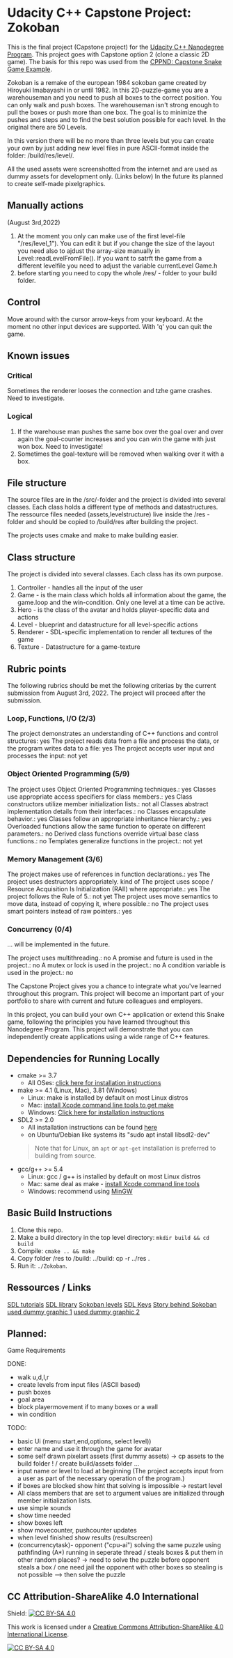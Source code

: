 # Udacity C++ Capstone Project: Zokoban


This is the final project (Capstone project) for the [Udacity C++ Nanodegree Program](https://www.udacity.com/course/c-plus-plus-nanodegree--nd213). This project goes with Capstone option 2 (clone a classic 2D game). The basis for this repo was used from the [CPPND: Capstone Snake Game Example](https://github.com/udacity/CppND-Capstone-Snake-Game).

Zokoban is a remake of the european 1984 sokoban game created by Hiroyuki Imabayashi in or until 1982.
In this 2D-puzzle-game you are a warehouseman and you need to push all boxes to the correct position. You can only walk and push boxes. The warehouseman isn't strong enough to pull the boxes or push more than one box. The goal is to minimize the pushes and steps and to find the best solution possible for each level. In the original there are 50 Levels. 

In this version there will be no more than three levels but you can create your own by just adding new level files in pure ASCII-format inside the folder: /build/res/level/.

All the used assets were screenshotted from the internet and are used as dummy assets for development only. (Links below) In the future its planned to create self-made pixelgraphics.

## Manually actions
(August 3rd,2022) 
1. At the moment you only can make use of the first level-file "/res/level_1"). You can edit it but if you change the size of the layout
you need also to ajdust the array-size manually in Level::readLevelFromFile(). If you want to satrft the game from a different levelfile you need to adjust the variable currentLevel Game.h
2. before starting you need to copy the whole /res/ - folder to your build folder.

## Control

Move around with the cursor arrow-keys from your keyboard. At the moment no other input devices are supported.
With 'q' you can quit the game.

## Known issues
### Critical
Sometimes the renderer looses the connection and tzhe game crashes. Need to investigate.

### Logical
1. If the warehouse man pushes the same box over the goal over and over again the goal-counter increases and you can win the game with just won box. Need to investigate!
2. Sometimes the goal-texture will be removed when walking over it with a box.

## File structure

The source files are in the /src/-folder and the project is divided into several classes. Each class holds a different type of methods and datastructures. The ressource files needed (assets,levelstructure) live inside the /res - folder and should be copied to /build/res after building the project. 

The projects uses cmake and make to make building easier.

## Class structure

The project is divided into several classes. Each class has its own purpose. 
1. Controller - handles all the input of the user
2. Game - is the main class which holds all information about the game, the game.loop and the win-condition. Only one level at a time can be active.
3. Hero - is the class of the avatar and holds player-specific data and actions
4. Level - blueprint and datastructure for all level-specific actions
5. Renderer - SDL-specific implementation to render all textures of the game
6. Texture - Datastructure for a game-texture

## Rubric points

The following rubrics should be met the following criterias by the current submission from August 3rd, 2022. The project will proceed after the submission.

### Loop, Functions, I/O (2/3)

The project demonstrates an understanding of C++ functions and control structures: yes
The project reads data from a file and process the data, or the program writes data to a file: yes
The project accepts user input and processes the input: not yet

### Object Oriented Programming (5/9)

The project uses Object Oriented Programming techniques.: yes
Classes use appropriate access specifiers for class members.: yes
Class constructors utilize member initialization lists.: not all
Classes abstract implementation details from their interfaces.: no
Classes encapsulate behavior.: yes
Classes follow an appropriate inheritance hierarchy.: yes
Overloaded functions allow the same function to operate on different parameters.: no
Derived class functions override virtual base class functions.: no
Templates generalize functions in the project.: not yet

### Memory Management (3/6)

The project makes use of references in function declarations.: yes
The project uses destructors appropriately. kind of 
The project uses scope / Resource Acquisition Is Initialization (RAII) where appropriate.: yes
The project follows the Rule of 5.: not yet
The project uses move semantics to move data, instead of copying it, where possible.: no
The project uses smart pointers instead of raw pointers.: yes

### Concurrency (0/4)

... will be implemented in the future.

The project uses multithreading.: no
A promise and future is used in the project.: no
A mutex or lock is used in the project.: no
A condition variable is used in the project.: no


The Capstone Project gives you a chance to integrate what you've learned throughout this program. This project will become an important part of your portfolio to share with current and future colleagues and employers.

In this project, you can build your own C++ application or extend this Snake game, following the principles you have learned throughout this Nanodegree Program. This project will demonstrate that you can independently create applications using a wide range of C++ features.

## Dependencies for Running Locally

* cmake >= 3.7
  * All OSes: [click here for installation instructions](https://cmake.org/install/)
* make >= 4.1 (Linux, Mac), 3.81 (Windows)
  * Linux: make is installed by default on most Linux distros
  * Mac: [install Xcode command line tools to get make](https://developer.apple.com/xcode/features/)
  * Windows: [Click here for installation instructions](http://gnuwin32.sourceforge.net/packages/make.htm)
* SDL2 >= 2.0
  * All installation instructions can be found [here](https://wiki.libsdl.org/Installation)
  * on Ubuntu/Debian like systems its "sudo apt install libsdl2-dev"
  >Note that for Linux, an `apt` or `apt-get` installation is preferred to building from source. 
* gcc/g++ >= 5.4
  * Linux: gcc / g++ is installed by default on most Linux distros
  * Mac: same deal as make - [install Xcode command line tools](https://developer.apple.com/xcode/features/)
  * Windows: recommend using [MinGW](http://www.mingw.org/)

## Basic Build Instructions

1. Clone this repo.
2. Make a build directory in the top level directory: `mkdir build && cd build`
3. Compile: `cmake .. && make`
4. Copy folder /res to /build: ../build: cp -r ../res .
4. Run it: `./Zokoban`.

## Ressources / Links

[SDL tutorials](https://www.willusher.io/pages/sdl2/)
[SDL library](https://wiki.libsdl.org/)
[Sokoban levels](http://borgar.net/programs/sokoban/#Sokoban)
[SDL Keys](https://www.libsdl.org/release/SDL-1.2.15/docs/html/sdlkey.html)
[Story behind Sokoban](http://www.games4brains.de/sokoban-geschichte.php)
[used dummy graphic 1](https://www.shutterstock.com/image-vector/pixel-art-different-crates-set-detailed-1234507984)
[used dummy graphic 2](http://www.games4brains.de/sokoban-geschichte.php)

## Planned:
Game Requirements

DONE:

- walk u,d,l,r
- create levels from input files (ASCII based)
- push boxes
- goal area
- block playermovement if to many boxes or a wall
- win condition

TODO:
- basic Ui (menu start,end,options, select level))
- enter name and use it through the game for avatar
- some self drawn pixelart assets (first dummy assets)
-> cp assets to the build folder ! / create build/assets folder ...
- input name or level to load at beginning (The project accepts input from a user as part of the necessary operation of the program.)
- if boxes are blocked show hint that solving is impossible 
-> restart level
- All class members that are set to argument values are initialized through member initialization lists.
- use simple sounds
- show time needed
- show boxes left
- show movecounter, pushcounter updates 
- when level finished show results (resultscreen)
- (concurrencytask)- opponent ("cpu-ai") solving the same puzzle using pathfinding (A*) running in seperate thread / steals boxes & put them in other random places? -> need to solve the puzzle before opponent steals a box / one need jail the opponent with other boxes so stealing is not possible --> then solve the puzzle



## CC Attribution-ShareAlike 4.0 International


Shield: [![CC BY-SA 4.0][cc-by-sa-shield]][cc-by-sa]

This work is licensed under a
[Creative Commons Attribution-ShareAlike 4.0 International License][cc-by-sa].

[![CC BY-SA 4.0][cc-by-sa-image]][cc-by-sa]

[cc-by-sa]: http://creativecommons.org/licenses/by-sa/4.0/
[cc-by-sa-image]: https://licensebuttons.net/l/by-sa/4.0/88x31.png
[cc-by-sa-shield]: https://img.shields.io/badge/License-CC%20BY--SA%204.0-lightgrey.svg
